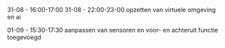 31-08 - 16:00-17:00
31-08 - 22:00-23-00 opzetten van virtuele omgeving en ai

01-09 - 15:30-17:30 aanpassen van sensoren en voor- en achteruit functie toegevoegd